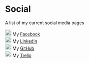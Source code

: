 # Social
A list of my current social media pages

  <img src="https://ellioteserin.github.io/portfolio/assets/logos/facebook.png" alt="drawing" width="20"/> My [Facebook](https://www.facebook.com/elliot.eserin.37)<br/>
  <img src="https://ellioteserin.github.io/portfolio/assets/logos/linkedin.png" alt="drawing" width="20"/> My [LinkedIn](https://www.linkedin.com/in/elliot-eserin-01196719a/)<br/>
  <img src="https://ellioteserin.github.io/portfolio/assets/logos/github.png" alt="drawing" width="20"/> My [GitHub](https://github.com/ElliotEserin)<br/>
    <img src="https://ellioteserin.github.io/portfolio/assets/logos/trello.png" alt="drawing" width="20"/> My [Trello](https://trello.com/ellioteserin)<br/>
